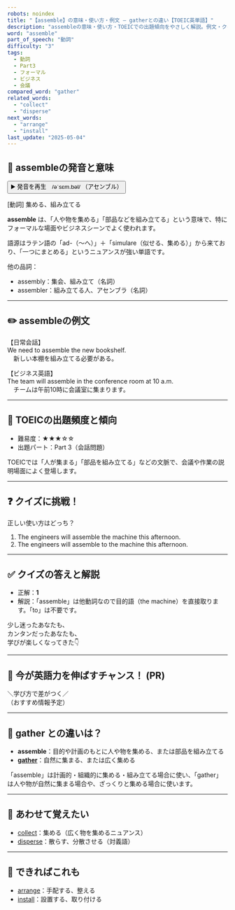 ```yaml
---
robots: noindex
title: "【assemble】の意味・使い方・例文 ― gatherとの違い【TOEIC英単語】"
description: "assembleの意味・使い方・TOEICでの出題傾向をやさしく解説。例文・クイズ付きでgatherとの違いもわかりやすく学べます。"
word: "assemble"
part_of_speech: "動詞"
difficulty: "3"
tags:
  - 動詞
  - Part3
  - フォーマル
  - ビジネス
  - 会議
compared_word: "gather"
related_words:
  - "collect"
  - "disperse"
next_words:
  - "arrange"
  - "install"
last_update: "2025-05-04"
---
```


## 🔰 assembleの発音と意味

<button class="play-audio" onclick="playTTS('assemble')">
  <span class="play-audio-main">
    ▶️ 発音を再生　/əˈsɛm.bəl/
  </span>
  <span class="play-audio-sub">
    （アセンブル）
  </span>
</button>

[動詞] 集める、組み立てる

**assemble** は、「人や物を集める」「部品などを組み立てる」という意味で、特にフォーマルな場面やビジネスシーンでよく使われます。

語源はラテン語の「ad-（～へ）」＋「simulare（似せる、集める）」から来ており、「一つにまとめる」というニュアンスが強い単語です。

他の品詞：  
- assembly：集会、組み立て（名詞）
- assembler：組み立てる人、アセンブラ（名詞）

---

## ✏️ assembleの例文

【日常会話】  
We need to assemble the new bookshelf.  
　新しい本棚を組み立てる必要がある。

【ビジネス英語】  
The team will assemble in the conference room at 10 a.m.  
　チームは午前10時に会議室に集まります。

---

## 🎯 TOEICの出題頻度と傾向

- 難易度：★★★☆☆
- 出題パート：Part 3（会話問題）

TOEICでは「人が集まる」「部品を組み立てる」などの文脈で、会議や作業の説明場面によく登場します。

---

## ❓ クイズに挑戦！

正しい使い方はどっち？

1. The engineers will assemble the machine this afternoon.  
2. The engineers will assemble to the machine this afternoon.

---

## ✅ クイズの答えと解説

- 正解：**1**
- 解説：「assemble」は他動詞なので目的語（the machine）を直接取ります。「to」は不要です。

少し迷ったあなたも、  
カンタンだったあなたも、  
学びが楽しくなってきた👇️

---

## 🚀 今が英語力を伸ばすチャンス！ (PR)

<div class="info-center">
＼学び方で差がつく／<br>  
（おすすめ情報予定）
</div>

---

## 🤔  gather との違いは？

- **assemble**：目的や計画のもとに人や物を集める、または部品を組み立てる
- **[gather](/word/gather/)**：自然に集まる、または広く集める

「assemble」は計画的・組織的に集める・組み立てる場合に使い、「gather」は人や物が自然に集まる場合や、ざっくりと集める場合に使います。

---

## 🧩 あわせて覚えたい

- [collect](/word/collect/)：集める（広く物を集めるニュアンス）
- [disperse](/word/disperse/)：散らす、分散させる（対義語）

---

## 📖 できればこれも

- [arrange](/word/arrange/)：手配する、整える
- [install](/word/install/)：設置する、取り付ける

<!-- cvid: aid43_bid15 -->
